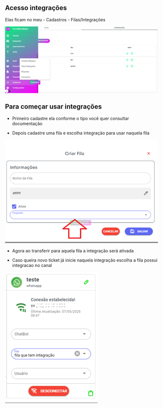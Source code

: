 ## Acesso integrações

Elas ficam no meu - Cadastros - Filas/Integrações

![print](whazing.png)


## Para começar usar integrações

- Primeiro cadastre ela conforme o tipo você quer consultar documentação

- Depois cadastre uma fila e escolha integração para usar naquela fila

![print](fila.png)

- Agora ao transferir para aquela fila a integração será ativada

- Caso queira novo ticket já inicie naquela integração escolha a fila possui integracao no canal

![print](canal.png)